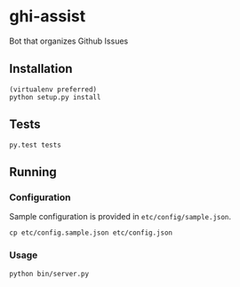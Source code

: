 # ghi-assist
Bot that organizes Github Issues

## Installation
    (virtualenv preferred)
    python setup.py install

## Tests
    py.test tests

## Running

### Configuration
Sample configuration is provided in `etc/config/sample.json`.

    cp etc/config.sample.json etc/config.json

### Usage
    python bin/server.py
